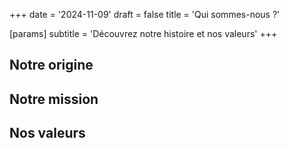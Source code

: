 +++
date = '2024-11-09'
draft = false
title = 'Qui sommes-nous ?'

[params]
subtitle = 'Découvrez notre histoire et nos valeurs'
+++

## Notre origine

## Notre mission

## Nos valeurs
